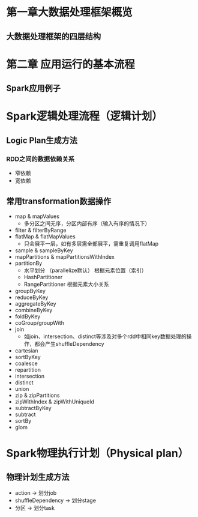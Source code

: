# 第一章大数据处理框架概览
## 大数据处理框架的四层结构

# 第二章 应用运行的基本流程
## Spark应用例子


# Spark逻辑处理流程（逻辑计划）
## Logic Plan生成方法
### RDD之间的数据依赖关系
* 窄依赖
* 宽依赖

## 常用transformation数据操作
* map & mapValues
  * 多分区之间无序，分区内部有序（输入有序的情况下）
* filter & filterByRange
* flatMap & flatMapValues
  * 只会展平一层，如有多层需全部展平，需重复调用flatMap
* sample & sampleByKey
* mapPartitions & mapPartitionsWithIndex
* partitionBy
  * 水平划分 （parallelize默认） 根据元素位置（索引）
  * HashPartitioner 
  * RangePartitioner 根据元素大小关系
* groupByKey
* reduceByKey
* aggregateByKey
* combineByKey
* foldByKey
* coGroup/groupWith
* join
  * 如join、intersection、distinct等涉及对多个rdd中相同key数据处理的操作，都会产生shuffleDependency
* cartesian
* sortByKey
* coalesce
* repartition
* intersection
* distinct
* union
* zip & zipPartitions
* zipWithIndex & zipWithUniqueId
* subtractByKey
* subtract
* sortBy
* glom

# Spark物理执行计划（Physical plan）
## 物理计划生成方法
* action -> 划分job
* shuffleDependency -> 划分stage
* 分区 -> 划分task
